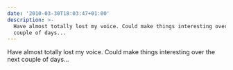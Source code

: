 ```yaml
---
date: '2010-03-30T18:03:47+01:00'
description: >-
  Have almost totally lost my voice. Could make things interesting over the next
  couple of days...
---
```

Have almost totally lost my voice. Could make things interesting over the next couple of days...

